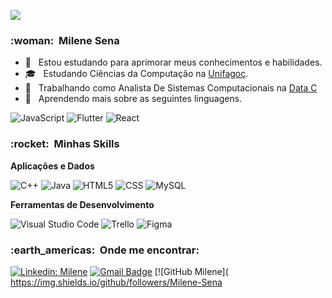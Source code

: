 ![](https://komarev.com/ghpvc/?username=VanessaSwerts&color=006bed)

<h3> :woman: &nbsp;Milene Sena </h3>

- 🤔 &nbsp; Estou estudando para aprimorar meus conhecimentos e habilidades.
- 🎓 &nbsp; Estudando Ciências da Computação na <a href="https://unifagoc.edu.br/">Unifagoc</a>.
- 💼 &nbsp; Trabalhando como Analista De Sistemas Computacionais na <a href="https://site.datac.com.br/">Data C</a>
- 🌱 &nbsp; Aprendendo mais sobre as seguintes linguagens.

 ![JavaScript](https://img.shields.io/badge/-JavaScript-333333?style=flat&logo=javascript)
 ![Flutter](https://img.shields.io/badge/-Flutter-333333?style=flat&logo=Flutter)
 ![React](https://img.shields.io/badge/-React-333333?style=flat&logo=react)
 
  
<h3> :rocket: &nbsp;Minhas Skills </h3>

**Aplicações e Dados**

  ![C++](https://img.shields.io/badge/-C++-333333?style=flat&logo=C%2B%2B&logoColor=00599C)
  ![Java](https://img.shields.io/badge/-Java-333333?style=flat&logo=Java&logoColor=007396)
  ![HTML5](https://img.shields.io/badge/-HTML5-333333?style=flat&logo=HTML5)
  ![CSS](https://img.shields.io/badge/-CSS-333333?style=flat&logo=CSS3&logoColor=1572B6)
  ![MySQL](https://img.shields.io/badge/-MySQL-333333?style=flat&logo=mysql)

**Ferramentas de Desenvolvimento**

  ![Visual Studio Code](https://img.shields.io/badge/-Visual%20Studio%20Code-333333?style=flat&logo=visual-studio-code&logoColor=007ACC)
  ![Trello](https://img.shields.io/badge/-Trello-333333?style=flat&logo=trello&logoColor=007ACC)
  ![Figma](https://img.shields.io/badge/-Figma-333333?style=flat&logo=figma&logoColor=007ACC)


<h3> :earth_americas: &nbsp;Onde me encontrar: </h3> 

[![Linkedin: Milene](https://img.shields.io/badge/-USERNAME-blue?style=flat-square&logo=Linkedin&logoColor=white&link=https://www.linkedin.com/in/milene-sena/)](https://www.linkedin.com/in/milene-sena/)
[![Gmail Badge](https://img.shields.io/badge/-seuemail@email.com-006bed?style=flat-square&logo=Gmail&logoColor=white&link=mailto:SEU-EMAIL)](mailto:milenesena210@gmail.com)
[![GitHub Milene]( https://img.shields.io/github/followers/Milene-Sena
